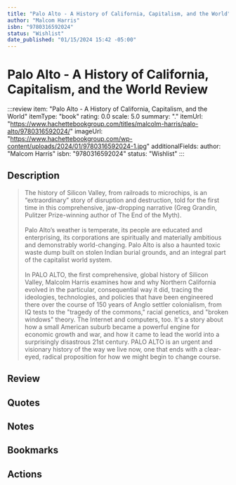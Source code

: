 ```yaml
---
title: "Palo Alto - A History of California, Capitalism, and the World"
author: "Malcom Harris"
isbn: "9780316592024"
status: "Wishlist"
date_published: "01/15/2024 15:42 -05:00"
---
```


# Palo Alto - A History of California, Capitalism, and the World Review

:::review
item: "Palo Alto - A History of California, Capitalism, and the World"
itemType: "book"
rating: 0.0
scale: 5.0
summary: "."
itemUrl: "https://www.hachettebookgroup.com/titles/malcolm-harris/palo-alto/9780316592024/"
imageUrl: "https://www.hachettebookgroup.com/wp-content/uploads/2024/01/9780316592024-1.jpg"
additionalFields:
  author: "Malcom Harris"
  isbn: "9780316592024"
  status: "Wishlist"
:::

## Description

> The history of Silicon Valley, from railroads to microchips, is an “extraordinary” story of disruption and destruction, told for the first time in this comprehensive, jaw-dropping narrative (Greg Grandin, Pulitzer Prize-winning author of The End of the Myth).  
> <br>
> Palo Alto’s weather is temperate, its people are educated and enterprising, its corporations are spiritually and materially ambitious and demonstrably world-changing. Palo Alto is also a haunted toxic waste dump built on stolen Indian burial grounds, and an integral part of the capitalist world system.  
> <br>
> In PALO ALTO, the first comprehensive, global history of Silicon Valley, Malcolm Harris examines how and why Northern California evolved in the particular, consequential way it did, tracing the ideologies, technologies, and policies that have been engineered there over the course of 150 years of Anglo settler colonialism, from IQ tests to the "tragedy of the commons," racial genetics, and "broken windows" theory. The Internet and computers, too. It's a story about how a small American suburb became a powerful engine for economic growth and war, and how it came to lead the world into a surprisingly disastrous 21st century. PALO ALTO is an urgent and visionary history of the way we live now, one that ends with a clear-eyed, radical proposition for how we might begin to change course. 

## Review

## Quotes

## Notes

## Bookmarks

## Actions
